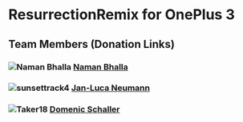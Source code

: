 ResurrectionRemix for OnePlus 3
===============================

Team Members (Donation Links)
------------

### ![Naman Bhalla](http://cdn1.xda-developers.com/customavatars/avatar5641921_3.gif)      [Naman Bhalla](http://blog.namanbhalla.in/p/donate.html)
### ![sunsettrack4](http://cdn1.xda-developers.com/customavatars/avatar5623053_3.gif)      [Jan-Luca Neumann](https://paypal.me/sunsettrack4)
### ![Taker18](http://cdn1.xda-developers.com/customavatars/avatar3400932_2.gif)      [Domenic Schaller](http://forum.xda-developers.com/donatetome.php?u=3400932)
